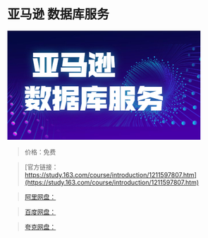 # 亚马逊 数据库服务

![img](../../../assets/study163/free/45b846571c7d4c468bdab6d884d18b07.jpg)

> 价格：免费

> [官方链接：https://study.163.com/course/introduction/1211597807.htm](https://study.163.com/course/introduction/1211597807.htm)

> [阿里网盘：]()

> [百度网盘：]()

> [夸克网盘：]()
